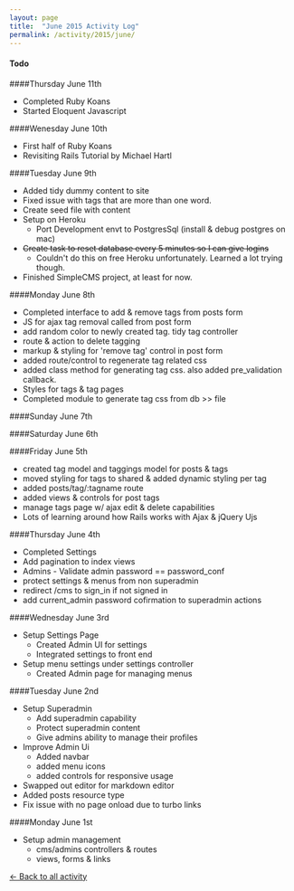```yaml
---
layout: page
title:  "June 2015 Activity Log"
permalink: /activity/2015/june/
---
```


#### Todo

####Thursday June 11th
* Completed Ruby Koans
* Started Eloquent Javascript 

####Wenesday June 10th
* First half of Ruby Koans
* Revisiting Rails Tutorial by Michael Hartl

####Tuesday June 9th
* Added tidy dummy content to site
* Fixed issue with tags that are more than one word.
* Create seed file with content
* Setup on Heroku
	* Port Development envt to PostgresSql (install & debug postgres on mac)
* <del>Create task to reset database every 5 minutes so I can give logins</del>
	* 	Couldn't do this on free Heroku unfortunately. Learned a lot trying though.
*  Finished SimpleCMS project, at least for now.


####Monday June 8th
* Completed interface to add & remove tags from posts form
* JS for ajax tag removal called from post form
* add random color to newly created tag. tidy tag controller
* route & action to delete tagging
* markup & styling for 'remove tag' control in post form
* added route/control to regenerate tag related css
* added class method for generating tag css. also added pre_validation callback.
* Styles for tags & tag pages
* Completed module to generate tag css from db >> file

####Sunday June 7th

####Saturday June 6th

####Friday June 5th
* created tag model and taggings model for posts & tags
* moved styling for tags to shared & added dynamic styling per tag
* added posts/tag/:tagname route
* added views & controls for post tags
* manage tags page w/ ajax edit & delete capabilities
* Lots of learning around how Rails works with Ajax & jQuery Ujs





####Thursday June 4th
* Completed Settings
* Add pagination to index views
* Admins - Validate admin password == password_conf
* protect settings & menus from non superadmin
* redirect /cms to sign_in if not signed in
* add current_admin password cofirmation to superadmin actions

####Wednesday June 3rd
* Setup Settings Page
	* Created Admin UI for settings
	* Integrated settings to front end 
* Setup menu settings under settings controller
	* Created Admin page for managing menus  

####Tuesday June 2nd
* Setup Superadmin
	* Add superadmin capability
	* Protect superadmin content
	* Give admins ability to manage their profiles 
* Improve Admin Ui
	* 	Added navbar
	*  added menu icons
	*  added controls for responsive usage
* Swapped out editor for markdown editor
* Added posts resource type
* Fix issue with no page onload due to turbo links


####Monday June 1st
* Setup admin management
	* cms/admins controllers & routes
	* views, forms & links 	

[&larr; Back to all activity](/activity/)
